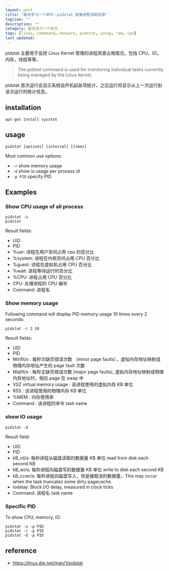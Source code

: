 ```yaml
---
layout: post
title: "每天学习一个命令：pidstat 查看进程消耗资源"
tagline: ""
description: ""
category: 每天学习一个命令
tags: [linux, commmand, network, pidstat, iotop, ram, cpu]
last_updated:
---
```


pidstat 主要用于监控 Linux Kernel 管理的进程资源占用情况，包括 CPU，IO，内存，线程等等。

> The pidstat command is used for monitoring individual tasks currently being managed by the Linux kernel.

pidstat 首次运行会显示系统自开机起各项统计，之后运行将显示从上一次运行到该次运行的统计信息。

## installation

    apt-get install sysstat

## usage

    pidstat [options] [interval] [times]

Most common use options:

- `-r` show memory usage
- `-d` show io usage per process id
- `-p PID` specify PID

## Examples

### Show CPU usage of all process

    pidstat -u
    pidstat

Result fields:

- UID
- PID
- %usr: 进程在用户空间占用 cpu 的百分比
- %system: 进程在内核空间占用 CPU 百分比
- %guest: 进程在虚拟机占用 CPU 百分比
- %wait: 进程等待运行的百分比
- %CPU: 进程占用 CPU 百分比
- CPU: 处理进程的 CPU 编号
- Command: 进程名

### Show memory usage
Following command will display PID memory usage 10 times every 2 seconds:

    pidstat -r 2 10

Result fields:

- UID
- PID
- Minflt/s : 每秒次缺页错误次数 （minor page faults），虚拟内存地址映射成物理内存地址产生的 page fault 次数
- Majflt/s : 每秒主缺页错误次数 (major page faults), 虚拟内存地址映射成物理内存地址时，相应 page 在 swap 中
- VSZ virtual memory usage : 该进程使用的虚拟内存 KB 单位
- RSS : 该进程使用的物理内存 KB 单位
- %MEM : 内存使用率
- Command : 该进程的命令 task name

### show IO usage

    pidstat -d

Result field:

- UID
- PID
- kB_rd/s: 每秒进程从磁盘读取的数据量 KB 单位 read from disk each second KB
- kB_wr/s: 每秒进程向磁盘写的数据量 KB 单位 write to disk each second KB
- kB_ccwr/s: 每秒进程向磁盘写入，但是被取消的数据量，This may occur when the task truncates some dirty pagecache.
- iodelay: Block I/O delay, measured in clock ticks
- Command: 进程名 task name

### Specific PID
To show CPU, memory, IO:

	pidstat -u -p PID
	pidstat -r -p PID
	pidstat -d -p PID

## reference

- <https://linux.die.net/man/1/pidstat>

